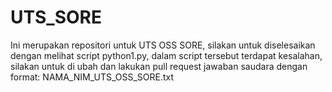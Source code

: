 # UTS_SORE
Ini merupakan repositori untuk UTS OSS SORE, silakan untuk diselesaikan dengan melihat script python1.py, dalam script tersebut terdapat kesalahan, silakan untuk di ubah dan lakukan pull request jawaban saudara dengan format: NAMA_NIM_UTS_OSS_SORE.txt
